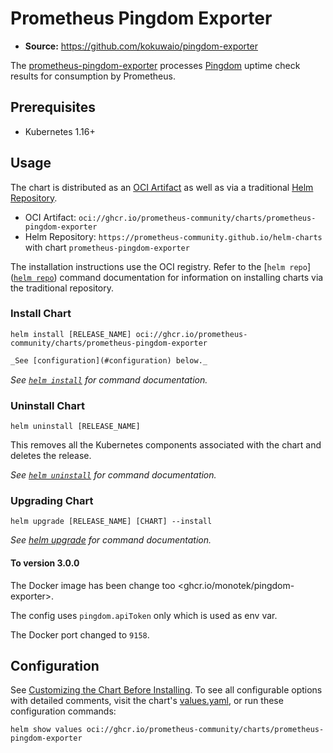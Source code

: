 # Prometheus Pingdom Exporter

- **Source:** <https://github.com/kokuwaio/pingdom-exporter>

The [prometheus-pingdom-exporter](https://github.com/kokuwaio/pingdom-exporter) processes [Pingdom](https://www.pingdom.com/) uptime check results for consumption by Prometheus.

## Prerequisites

- Kubernetes 1.16+

## Usage

The chart is distributed as an [OCI Artifact](https://helm.sh/docs/topics/registries/) as well as via a traditional [Helm Repository](https://helm.sh/docs/topics/chart_repository/).

- OCI Artifact: `oci://ghcr.io/prometheus-community/charts/prometheus-pingdom-exporter`
- Helm Repository: `https://prometheus-community.github.io/helm-charts` with chart `prometheus-pingdom-exporter`

The installation instructions use the OCI registry. Refer to the [`helm repo`]([`helm repo`](https://helm.sh/docs/helm/helm_repo/)) command documentation for information on installing charts via the traditional repository.

### Install Chart

```console
helm install [RELEASE_NAME] oci://ghcr.io/prometheus-community/charts/prometheus-pingdom-exporter
```

```markdown
_See [configuration](#configuration) below._
```

_See [`helm install`](https://helm.sh/docs/helm/helm_install/) for command documentation._

### Uninstall Chart

```console
helm uninstall [RELEASE_NAME]
```

This removes all the Kubernetes components associated with the chart and deletes the release.

_See [`helm uninstall`](https://helm.sh/docs/helm/helm_uninstall/) for command documentation._

### Upgrading Chart

```console
helm upgrade [RELEASE_NAME] [CHART] --install
```

_See [helm upgrade](https://helm.sh/docs/helm/helm_upgrade/) for command documentation._

#### To version 3.0.0

The Docker image has been change too <ghcr.io/monotek/pingdom-exporter>.

The config uses `pingdom.apiToken` only which is used as env var.

The Docker port changed to `9158`.

## Configuration

See [Customizing the Chart Before Installing](https://helm.sh/docs/intro/using_helm/#customizing-the-chart-before-installing). To see all configurable options with detailed comments, visit the chart's [values.yaml](./values.yaml), or run these configuration commands:

```console
helm show values oci://ghcr.io/prometheus-community/charts/prometheus-pingdom-exporter
```
